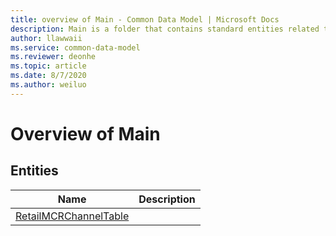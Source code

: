 ```yaml
---
title: overview of Main - Common Data Model | Microsoft Docs
description: Main is a folder that contains standard entities related to the Common Data Model.
author: llawwaii
ms.service: common-data-model
ms.reviewer: deonhe
ms.topic: article
ms.date: 8/7/2020
ms.author: weiluo
---
```


# Overview of Main


## Entities

|Name|Description|
|---|---|
|[RetailMCRChannelTable](RetailMCRChannelTable.md)||
